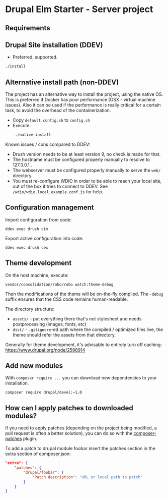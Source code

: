 # Drupal Elm Starter - Server project

## Requirements

## Drupal Site installation (DDEV)

 * Preferred, supported.

```bash
./install
```

## Alternative install path (non-DDEV)

The project has an alternative way to install the project, using the native OS. This is preferred if Docker has poor
performance (OSX - virtual machine issues). Also it can be used if the performance is really critical for a certain
task, to avoid the overhead of the containerization.

 * Copy `default.config.sh` to `config.sh`
 * Execute:
   ```bash
    ./native-install
   ```

Known issues / cons compared to DDEV:
 - Drush version needs to be at least version 9, no check is made for that.
 - The hostname must be configured properly manually to resolve to 127.0.0.1 .
 - The webserver must be configured properly manually to serve the `web/` directory.
 - You must re-configure WDIO in order to be able to reach your local site, out of the box it tries to connect to DDEV.
   See `/wdio/wdio.local.example.conf.js` for help.

## Configuration management

Import configuration from code:
```
ddev exec drush cim
```

Export active configuration into code:
```
ddev exec drush cex
```

## Theme development

On the host machine, execute:
```
vendor/consolidation/robo/robo watch:theme-debug
```

Then the modifications of the theme will be on-the-fly compiled. The `-debug` suffix ensures that the CSS code remains human-readable.

The directory structure:
 - `assets/` - put everything there that's not stylesheet and needs postprocessing (images, fonts, etc)
 - `dist/` - `.gitignore`-ed path where the compiled / optimized files live, the theme should refer the assets from that directory.

Generally for theme development, it's advisable to entirely turn off caching:
https://www.drupal.org/node/2598914

## Add new modules

With `composer require ...` you can download new dependencies to your 
installation.

```
composer require drupal/devel:~1.0
```

## How can I apply patches to downloaded modules?

If you need to apply patches (depending on the project being modified, a pull 
request is often a better solution), you can do so with the 
[composer-patches](https://github.com/cweagans/composer-patches) plugin.

To add a patch to drupal module foobar insert the patches section in the extra 
section of composer.json:
```json
"extra": {
    "patches": {
        "drupal/foobar": {
            "Patch description": "URL or local path to patch"
        }
    }
}
```
